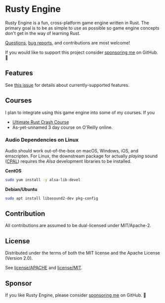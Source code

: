 # Rusty Engine

Rusty Engine is a fun, cross-platform game engine written in Rust. The primary goal is to be as
simple to use as possible so game engine concepts don't get in the way of learning Rust.

[Questions], [bug reports], and contributions are most welcome!

If you would like to support this project consider [sponsoring me] on GitHub. 💖

## Features

See [this issue](https://github.com/CleanCut/rusty_engine/issues/9) for details about currently-supported features.

## Courses

I plan to integrate using this game engine into some of my courses. If you 

- [Ultimate Rust Crash Course]
- As-yet-unnamed 3 day course on O'Reilly online.

### Audio Dependencies on Linux

Audio should work out-of-the-box on macOS, Windows, iOS, and emscripten.  For Linux, the
downstream package for actually _playing_ sound ([CPAL]) requires
the *Alsa* development libraries to be installed.

**CentOS**

```bash
sudo yum install -y alsa-lib-devel
```

**Debian/Ubuntu**

```bash
sudo apt install libasound2-dev pkg-config
```

## Contribution

All contributions are assumed to be dual-licensed under MIT/Apache-2.

## License

Distributed under the terms of both the MIT license and the Apache License (Version 2.0).

See [license/APACHE](license/APACHE) and [license/MIT](license/MIT).

## Sponsor

If you like Rusty Engine, please consider [sponsoring me] on GitHub. 💖

[CPAL]: https://github.com/RustAudio/cpal
[Questions]: https://github.com/CleanCut/rusty_engine/issues/new
[Ultimate Rust Crash Course]: https://agileperception.com/ultimate_rust_crash_course
[bug reports]: https://github.com/CleanCut/rusty_engine/issues/new
[rendy]: https://github.com/amethyst/rendy
[sponsoring me]: https://github.com/sponsors/CleanCut
